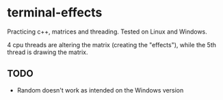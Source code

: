 # terminal-effects
Practicing c++, matrices and threading. Tested on Linux and Windows.

4 cpu threads are altering the matrix (creating the "effects"), while the 5th thread is drawing the matrix.

## TODO
* Random doesn't work as intended on the Windows version